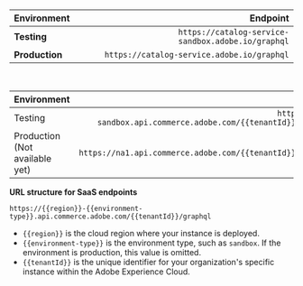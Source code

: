 &#8203;<Edition name="paas" />

| Environment | Endpoint    |
|------------ | ----------: |
| **Testing**    | `https://catalog-service-sandbox.adobe.io/graphql` |
| **Production** | `https://catalog-service.adobe.io/graphql` |

&#8203;<Edition name="saas" />

|  Environment | Endpoint |
| ------------ | --------:|
| Testing | `https://na1-sandbox.api.commerce.adobe.com/{{tenantId}}/graphql` |
| Production (Not available yet) | `https://na1.api.commerce.adobe.com/{{tenantId}}/graphql` |

**URL structure for SaaS endpoints**

```text
https://{{region}}-{{environment-type}}.api.commerce.adobe.com/{{tenantId}}/graphql
```

- `{{region}}` is the cloud region where your instance is deployed.
- `{{environment-type}}` is the environment type, such as `sandbox`. If the environment is production, this value is omitted.
- `{{tenantId}}` is the unique identifier for your organization's specific instance within the Adobe Experience Cloud.
